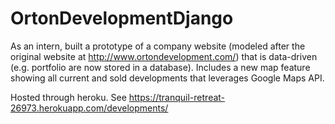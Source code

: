 # OrtonDevelopmentDjango

As an intern, built a prototype of a company website (modeled after the original website at http://www.ortondevelopment.com/) that is data-driven (e.g. portfolio are now stored in a database).
Includes a new map feature showing all current and sold developments that leverages Google Maps API.

Hosted through heroku. See https://tranquil-retreat-26973.herokuapp.com/developments/
